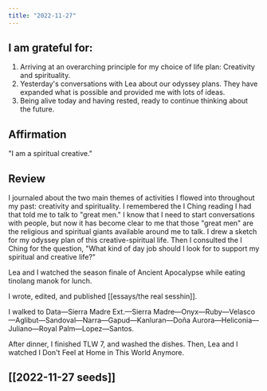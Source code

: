 ```yaml
---
title: "2022-11-27"
---
```

## I am grateful for:

1. Arriving at an overarching principle for my choice of life plan: Creativity and spirituality.
2. Yesterday's conversations with Lea about our odyssey plans. They have expanded what is possible and provided me with lots of ideas.
3. Being alive today and having rested, ready to continue thinking about the future.

## Affirmation

"I am a spiritual creative."

## Review

I journaled about the two main themes of activities I flowed into throughout my past: creativity and spirituality. I remembered the I Ching reading I had that told me to talk to "great men." I know that I need to start conversations with people, but now it has become clear to me that those "great men" are the religious and spiritual giants available around me to talk. I drew a sketch for my odyssey plan of this creative-spiritual life. Then I consulted the I Ching for the question, "What kind of day job should I look for to support my spiritual and creative life?"

Lea and I watched the season finale of Ancient Apocalypse while eating tinolang manok for lunch.

I wrote, edited, and published [[essays/the real sesshin]].

I walked to Data—Sierra Madre Ext.—Sierra Madre—Onyx—Ruby—Velasco—Aglibut—Sandoval—Narra—Gapud—Kanluran—Doña Aurora—Heliconia—Juliano—Royal Palm—Lopez—Santos.

After dinner, I finished TLW 7, and washed the dishes. Then, Lea and I watched I Don't Feel at Home in This World Anymore.

## [[2022-11-27 seeds]]
